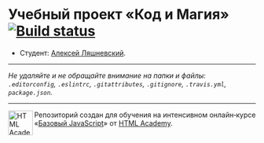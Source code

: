 # Учебный проект «Код и Магия» [![Build status][travis-image]][travis-url]

* Студент: [Алексей Ляшневский](https://up.htmlacademy.ru/javascript/12/user/603093).

---

_Не удаляйте и не обращайте внимание на папки и файлы:_<br>
_`.editorconfig`, `.eslintrc`, `.gitattributes`, `.gitignore`, `.travis.yml`, `package.json`._

---

<a href="https://htmlacademy.ru/intensive/javascript"><img align="left" width="50" height="50" title="HTML Academy" src="https://up.htmlacademy.ru/static/img/intensive/javascript/logo-for-github.svg"></a>

Репозиторий создан для обучения на интенсивном онлайн‑курсе «[Базовый JavaScript](https://htmlacademy.ru/intensive/javascript)» от [HTML Academy](https://htmlacademy.ru).

[travis-image]: https://travis-ci.org/htmlacademy-javascript/603093-code-and-magick.svg?branch=master
[travis-url]: https://travis-ci.org/htmlacademy-javascript/603093-code-and-magick
